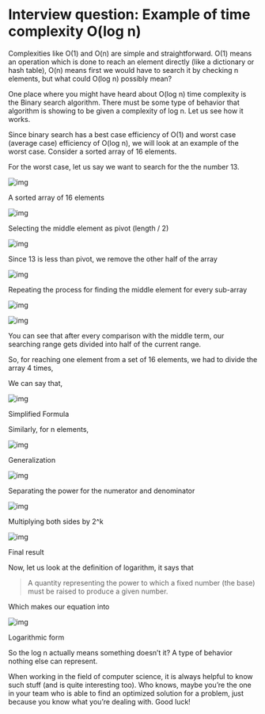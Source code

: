 # Interview question: Example of time complexity O(log n) 

 Complexities like O(1) and O(n) are simple and straightforward. O(1) means an operation which is done to reach an element directly (like a dictionary or hash table), O(n) means first we would have to search it by checking n elements, but what could O(log n) possibly mean?

 One place where you might have heard about O(log n) time complexity is the Binary search algorithm. There must be some type of behavior that algorithm is showing to be given a complexity of log n. Let us see how it works.

 Since binary search has a best case efficiency of O(1) and worst case (average case) efficiency of O(log n), we will look at an example of the worst case. Consider a sorted array of 16 elements.

 For the worst case, let us say we want to search for the the number 13.

 ![img](https://hackernoon.com/hn-images/1*2zmw8UA3Ju93DskOT2ja0A.png)

 A sorted array of 16 elements

 ![img](https://hackernoon.com/hn-images/1*dONXkX6pcZlJsW4pJT2a4w.jpeg)

 Selecting the middle element as pivot (length / 2)

 ![img](https://hackernoon.com/hn-images/1*ZGG_EHsm4F-4ESE4jH4Kqg.jpeg)

 Since 13 is less than pivot, we remove the other half of the array

 ![img](https://hackernoon.com/hn-images/1*ePal2Rfl88eRGFPnvXKFIw.jpeg)

 Repeating the process for finding the middle element for every sub-array

 ![img](https://hackernoon.com/hn-images/1*fJX4YoVfImQvQlWN4CRgsg.jpeg)

 ![img](https://hackernoon.com/hn-images/1*1dJ8urBmYpKiGzyNZbwd8w.jpeg)

 You can see that after every comparison with the middle term, our searching range gets divided into half of the current range.

 So, for reaching one element from a set of 16 elements, we had to divide the array 4 times,

 We can say that,

 ![img](https://hackernoon.com/hn-images/1*4wH4sn6FBsAPnVHjIMdhTA.png)

 Simplified Formula

 Similarly, for n elements,

 ![img](https://hackernoon.com/hn-images/1*b4wakMYiYlBXb99b-eYJ9w.png)

 Generalization

 ![img](https://hackernoon.com/hn-images/1*XwWCLuB2Zb0zQjSQo7wpbQ.png)

 Separating the power for the numerator and denominator

 ![img](https://hackernoon.com/hn-images/1*lHNSYMPysioxVc38BvokAw.png)

 Multiplying both sides by 2^k

 ![img](https://hackernoon.com/hn-images/1*y10tlmCach8Uefc3n3d5aA.png)

 Final result

 Now, let us look at the definition of logarithm, it says that

 > A quantity representing the power to which a fixed number (the base) must be raised to produce a given number.

 Which makes our equation into

 ![img](https://hackernoon.com/hn-images/1*qVSjYPYo9t4QNoLP8FZFWw.png)

 Logarithmic form

 So the log n actually means something doesn’t it? A type of behavior nothing else can represent.

 When working in the field of computer science, it is always helpful to know such stuff (and is quite interesting too). Who knows, maybe you’re the one in your team who is able to find an optimized solution for a problem, just because you know what you’re dealing with. Good luck!
